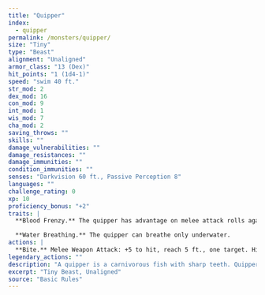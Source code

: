```yaml
---
title: "Quipper"
index:
  - quipper
permalink: /monsters/quipper/
size: "Tiny"
type: "Beast"
alignment: "Unaligned"
armor_class: "13 (Dex)"
hit_points: "1 (1d4-1)"
speed: "swim 40 ft."
str_mod: 2
dex_mod: 16
con_mod: 9
int_mod: 1
wis_mod: 7
cha_mod: 2
saving_throws: ""
skills: ""
damage_vulnerabilities: ""
damage_resistances: ""
damage_immunities: ""
condition_immunities: ""
senses: "Darkvision 60 ft., Passive Perception 8"
languages: ""
challenge_rating: 0
xp: 10
proficiency_bonus: "+2"
traits: |
  **Blood Frenzy.** The quipper has advantage on melee attack rolls against any creature that doesn't have all its hit points.

  **Water Breathing.** The quipper can breathe only underwater.
actions: |
  **Bite.** Melee Weapon Attack: +5 to hit, reach 5 ft., one target. Hit: 1 piercing damage.  
legendary_actions: ""
description: "A quipper is a carnivorous fish with sharp teeth. Quippers can adapt to any aquatic environment, including cold subterranean lakes. They frequently gather in swarms; the statistics for a swarm of quippers appear later in this appendix."
excerpt: "Tiny Beast, Unaligned"
source: "Basic Rules"
---
```

